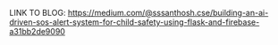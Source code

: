 LINK TO BLOG: https://medium.com/@sssanthosh.cse/building-an-ai-driven-sos-alert-system-for-child-safety-using-flask-and-firebase-a31bb2de9090
